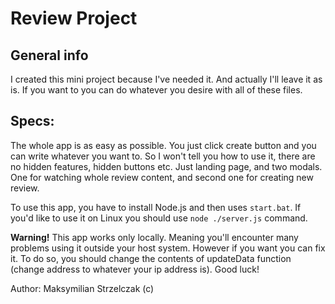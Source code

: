 # Review Project

## General info
I created this mini project because I've needed it. And actually I'll leave it as is.
If you want to you can do whatever you desire with all of these files.

## Specs: 
The whole app is as easy as possible. You just click create button and you can write whatever you want to. So I won't tell you how to use it, there are no hidden features, hidden buttons etc.
Just landing page, and two modals. One for watching whole review content, and second one for creating new review.

To use this app, you have to install Node.js and then uses `start.bat`. If you'd like to use it on Linux you should use `node ./server.js` command.

**Warning!**
This app works only locally. Meaning you'll encounter many problems using it outside your host system.
However if you want you can fix it. To do so, you should change the contents of updateData function (change address to whatever your ip address is). Good luck!

Author: Maksymilian Strzelczak (c)
